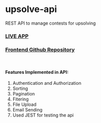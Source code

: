 # upsolve-api
REST API to manage contests for upsolving
<br />

### <a href="https://the-upsolver-8b63b.web.app/">LIVE APP</a>
### <a href="https://github.com/shubham-skr/the-upsolver">Frontend Github Repository</a>

<br />

#### Features Implemented in API: 
1. Authentication and Authorization 
2. Sorting
3. Pagination
4. Fitering
5. File Upload
6. Email Sending
7. Used JEST for testing the api
